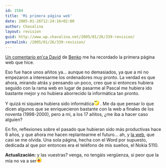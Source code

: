 ```yaml
---
id: 1584
title: 'Mi primera página web'
date: 2005-01-26T12:24:16+02:00
author: Chavalina
layout: revision
guid: http://www.wp.chavalina.net/2005/01/26/339-revision/
permalink: /2005/01/26/339-revision/
---
```

<a href="http://dmnet.bitacoras.com/index.php?id=7418" target="_blank">Un comentario en&prime;ca David</a> de <a href="http://cafeina.ladybenko.net/" target="_blank">Benko</a> me ha recordado la primera página web que hice.

Eso fue hace unos añitos ya… aunque no demasiados, ya que a mi no empezaron a interesarme los ordenadores muy pronto. La verdad es que ahora, mirando atrás y pensando un poco, creo que si entonces hubiera seguido con la rama web en lugar de pasarme al Pascal me hubiera ido bastante mejor y no hubiera aborrecido la informática tan pronto. 

Y quizá ni siquiera hubiera sido informática![emo](/imagenes/emoticonos/pensativo.gif) . Me da que pensar lo que dicen algunos que se enriquecieron bastante con la web a finales de los noventa (1998-2000), pero a mi, a los 17 añitos, ¿me iba a hacer caso alguien?

En fin, reflexiones sobre el pasado que hubieran sido más productivas hace 6 años, y que ahora me hacen replantearme el futuro… ah, y <a href="http://www.chavalina.net/varios/page2/nokia.html" target="_blank">la web</a>, que casi se me olvida. Una sola página, hecha con el Word por supuesto, dedicada al que por entonces era el teléfono de mis sueños, el Nokia 5110.

**Actualización:** y las vuestras? venga, no tengáis verg&uuml;enza, si peor que la mía no va a ser![emo](/imagenes/emoticonos/risa.gif)